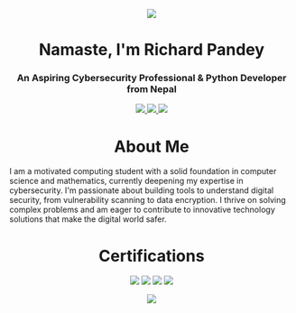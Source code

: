 

<p align="center">
  <img src="https://readme-typing-svg.herokuapp.com/?lines=Welcome+To+My+Profile!;Cybersecurity+Enthusiast;Python+Developer;Always+Learning+New+Things&center=true&size=25&color=00a2ff">
</p>

## <h1 align="center">Namaste, I'm Richard Pandey </h1>

<h3 align="center">An Aspiring Cybersecurity Professional & Python Developer from Nepal</h3>


<p align="center">
  <a href="https://www.linkedin.com/in/richardpandey">
    <img src="https://img.shields.io/badge/LinkedIn-0077B5?style=for-the-badge&logo=linkedin&logoColor=white" />
  </a>
  <a href="mailto:richard@richardpandey.com">
    <img src="https://img.shields.io/badge/Email-D14836?style=for-the-badge&logo=gmail&logoColor=white" />
  </a>
  <a href="https://richardpandey.com">
    <img src="https://img.shields.io/badge/Portfolio-FF7139?style=for-the-badge&logo=firefox&logoColor=white" />
  </a>
</p>

## <h1 align="center">About Me</h1>

I am a motivated computing student with a solid foundation in computer science and mathematics, currently deepening my expertise in cybersecurity. I'm passionate about building tools to understand digital security, from vulnerability scanning to data encryption. I thrive on solving complex problems and am eager to contribute to innovative technology solutions that make the digital world safer.


## <h1 align="center">Certifications</h1>

<p align="center">
  <img src="https://img.shields.io/badge/Harvard-CS50-blue?style=flat-square&logo=harvard&logoColor=white">
  <img src="https://img.shields.io/badge/Microsoft-Security-orange?style=flat-square&logo=microsoft&logoColor=white">
  <img src="https://img.shields.io/badge/Cisco-Cybersecurity-red?style=flat-square&logo=cisco&logoColor=white">
  <img src="https://img.shields.io/badge/TryHackMe-Linux-red?style=flat-square&logo=tryhackme&logoColor=white">
</p>



<p align="center">
  <img src="https://skillicons.dev/icons?i=html,css,python" />
</p>


